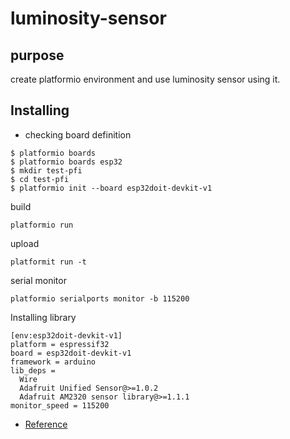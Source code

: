 # luminosity-sensor

## purpose 
create platformio environment and use luminosity sensor using it.

## Installing

- checking board definition
```
$ platformio boards
$ platformio boards esp32
$ mkdir test-pfi
$ cd test-pfi
$ platformio init --board esp32doit-devkit-v1
```

build
```
platformio run
```

upload
```
platformit run -t
```

serial monitor
```
platformio serialports monitor -b 115200
```

Installing library
```
[env:esp32doit-devkit-v1]
platform = espressif32
board = esp32doit-devkit-v1
framework = arduino
lib_deps =
  Wire
  Adafruit Unified Sensor@>=1.0.2
  Adafruit AM2320 sensor library@>=1.1.1
monitor_speed = 115200
```

- [Reference](https://qiita.com/zakkied/items/cbbccdc1be4e4da9f7f9)
